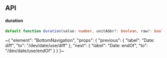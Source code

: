 

## API

#### duration

```ts
default function duration(value: number, unitAbbr?: boolean, raw?: boolean, separator?: string, display?: string[]): string;
```


~{
  "element": "BottomNavigation",
  "props": {
    "previous": {
      "label": "Date: diff",
      "to": "/dev/date/use/diff"
    },
    "next": {
      "label": "Date: endOf",
      "to": "/dev/date/use/endOf"
    }
  }
}~
